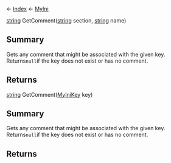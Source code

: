 ← [Index](Api-Index) ← [MyIni](VRage.Game.ModAPI.Ingame.Utilities.MyIni)

[string](System.String) GetComment([string](System.String) section, [string](System.String) name)

## Summary

Gets any comment that might be associated with the given key. Returns`null`if the key does not exist or has no comment.

## Returns



[string](System.String) GetComment([MyIniKey](VRage.Game.ModAPI.Ingame.Utilities.MyIniKey) key)

## Summary

Gets any comment that might be associated with the given key. Returns`null`if the key does not exist or has no comment.

## Returns



